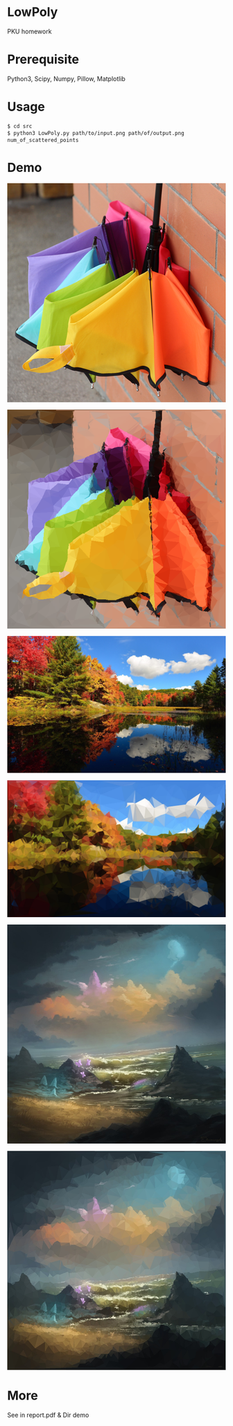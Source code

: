 # LowPoly
PKU homework

# Prerequisite
Python3, Scipy, Numpy, Pillow, Matplotlib

# Usage
    $ cd src
    $ python3 LowPoly.py path/to/input.png path/of/output.png num_of_scattered_points

# Demo

![umbrella](./demo/other/umbrella_raw.png)

![umbrella_2000](./demo/other/umbrella_2000.png)

![scene_raw](./demo/other/scene1_raw.jpg)

![scene_2000](./demo/other/scene1_2000.jpg)

![equestria_raw](./demo/pointscompare/equestria_raw.jpg)

![equestria_6000](./demo/pointscompare/equestria_6000.jpg)
# More
See in report.pdf & Dir demo
